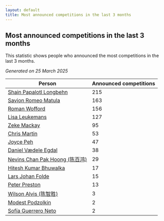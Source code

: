 ```yaml
---
layout: default
title: Most announced competitions in the last 3 months
---
```

## Most announced competitions in the last 3 months
This statistic shows people who announced the most competitions in the last 3 months.

*Generated on 25 March 2025*

| Person | Announced competitions |
| --- | --- |
| [Shain Papalotl Longbehn](https://www.worldcubeassociation.org/persons/2020LONG05) | 215 |
| [Savion Romeo Matula](https://www.worldcubeassociation.org/persons/2019MATU03) | 163 |
| [Roman Wofford](https://www.worldcubeassociation.org/persons/2017WOFF01) | 156 |
| [Lisa Leukemans](https://www.worldcubeassociation.org/persons/2021LEUK01) | 127 |
| [Zeke Mackay](https://www.worldcubeassociation.org/persons/2015MACK06) | 95 |
| [Chris Martin](https://www.worldcubeassociation.org/persons/2013MART03) | 53 |
| [Joyce Peh](https://www.worldcubeassociation.org/persons/2017PEHJ01) | 47 |
| [Daniel Vædele Egdal](https://www.worldcubeassociation.org/persons/2013EGDA01) | 38 |
| [Nevins Chan Pak Hoong (陈百鸿)](https://www.worldcubeassociation.org/persons/2010CHAN20) | 29 |
| [Hitesh Kumar Bhuwalka](https://www.worldcubeassociation.org/persons/2022BHUW01) | 17 |
| [Lars Johan Folde](https://www.worldcubeassociation.org/persons/2018FOLD01) | 15 |
| [Peter Preston](https://www.worldcubeassociation.org/persons/2017PRES02) | 13 |
| [Wilson Alvis (陈智胜)](https://www.worldcubeassociation.org/persons/2011ALVI01) | 3 |
| [Modest Podzolkin](https://www.worldcubeassociation.org/persons/2017PODZ01) | 2 |
| [Sofía Guerrero Neto](https://www.worldcubeassociation.org/persons/2017NETO02) | 2 |
